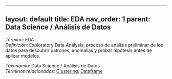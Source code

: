 
---
layout: default
title: EDA
nav_order: 1
parent: Data Science / Análisis de Datos
---

*Término:* EDA  
*Definición:* Exploratory Data Analysis; proceso de análisis preliminar de los datos para descubrir patrones, anomalías y probar hipótesis antes de aplicar modelos.

*Taxonomía:* Data Science / Análisis de Datos  
*Términos relacionados:* [Clustering](https://maleniski.github.io/diccionario-angl-tec-mx/docs/alfabeticamente/C/clustering/), [Dataframe](https://maleniski.github.io/diccionario-angl-tec-mx/docs/alfabeticamente/D/dataframe/)
